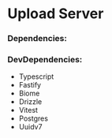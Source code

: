 # Upload Server

### Dependencies:
### DevDependencies:
- Typescript
- Fastify
- Biome
- Drizzle
- Vitest
- Postgres
- Uuidv7